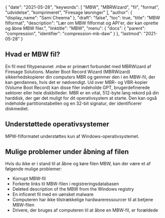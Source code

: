{
  "date": "2021-05-28",
  "keywords": [
"MBW",
"MBRWizard",
"fil",
"format",
"udvidelse",
"komprimeret",
"Firesage løsninger"
],
  "author": {
    "display_name": "Sami Cheema"
},
  "draft": "false",
  "toc": true,
  "title": "MBW filformat",
  "description": "Lær om MBW filformat og API'er, der kan oprette og åbne MBW filer.",
  "linktitle": "MBW",
  "menu": {
    "docs": {
      "parent": "compression",
      "identifier": "compression-mb-daw"
}
},
  "lastmod": "2021-05-28"
}

## Hvad er MBW fil? ##

En fil med filtypenavnet .mbw er primært forbundet med MBRWizard af Firesage Solutions. Master Boot Record Wizard (MBRWizard) sikkerhedskopierer din computers MBR og gemmer den i en MBW-fil, der kan gendannes, hvis det er nødvendigt. Ud over MBR- og VBR-kopier (Volume Boot Record) kan disse filer indeholde GPT, brugerdefinerede sektorer eller hele diskbilleder. MBR er en vital, 512-byte lang rekord på din harddisk, der gør det muligt for dit operativsystem at starte. Den kan også indeholde partitionstabellen og en 32-bit signatur, der identificerer diskmediet.

## Understøttede operativsystemer ##

MPW-filformatet understøttes kun af Windows-operativsystemet.

## Mulige problemer under åbning af filen ##

Hvis du ikke er i stand til at åbne og køre filen MBW, kan der være et af følgende mulige problemer:

 *  Korrupt MBW-fil
 *  Forkerte links til MBW-filen i registreringsdatabasen
 *  Deleted description of the MBW from the Windows registry
 *  En inficeret fil med en uønsket malware
 *  Computeren har ikke tilstrækkelige hardwareressourcer til at betjene MBW-filen
 *  Drivere, der bruges af computeren til at åbne en MBW-fil, er forældede

